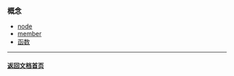 ### 概念  
- [node](./node.md)  
- [member](./member.md)  
- [函数](./function.md)  

______

#### [返回文档首页](../index.md)  